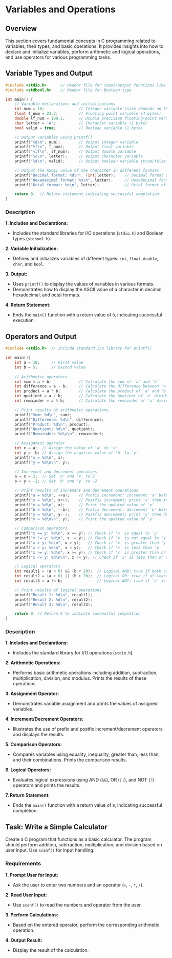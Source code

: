 # Variables and Operations

## Overview
This section covers fundamental concepts in C programming related to variables, their types, and basic operations. It provides insights into how to declare and initialize variables, perform arithmetic and logical operations, and use operators for various programming tasks.

## Variable Types and Output
```c
#include <stdio.h>      // Header file for input/output functions like printf()
#include <stdbool.h>    // Header file for Boolean type

int main() {
    // Variable declarations and initializations
    int num = 10;               // Integer variable (size depends on the system: 2 bytes on 16-bit, 4 bytes on 32-bit or 64-bit)
    float f_num = 23.2;         // Floating-point variable (4 bytes)
    double lf_num = 100.1;      // Double precision floating-point variable (8 bytes)
    char letter = 'A';          // Character variable (1 byte)
    bool valid = true;          // Boolean variable (1 byte)

    // Output variables using printf()
    printf("%d\n", num);        // Output integer variable
    printf("%f\n", f_num);      // Output float variable
    printf("%lf\n", lf_num);    // Output double variable
    printf("%c\n", letter);     // Output character variable
    printf("%d\n", valid);      // Output boolean variable (true/false as 1/0)

    // Output the ASCII value of the character in different formats
    printf("Decimal format: %d\n", (int)letter);    // Decimal format of ASCII value
    printf("Hexadecimal format: %x\n", letter);     // Hexadecimal format of ASCII value
    printf("Octal format: %o\n", letter);           // Octal format of ASCII value

    return 0;  // Return statement indicating successful completion
}
```

### Description
**1. Includes and Declarations:**
   - Includes the standard libraries for I/O operations (`stdio.h`) and Boolean types (`stdbool.h`).

**2. Variable Initialization:**
   - Defines and initializes variables of different types: `int`, `float`, `double`, `char`, and `bool`.

**3. Output:**
   - Uses `printf()` to display the values of variables in various formats.
   - Demonstrates how to display the ASCII value of a character in decimal, hexadecimal, and octal formats.

**4. Return Statement:**
   - Ends the `main()` function with a return value of `0`, indicating successful execution.

## Operators and Output
```c
#include <stdio.h>  // Include standard I/O library for printf()

int main(){
    int a = 10;     // First value
    int b = 5;      // Second value
    
    // Arithmetic operators
    int sum = a + b;            // Calculate the sum of 'a' and 'b'
    int difference = a - b;     // Calculate the difference between 'a' and 'b'
    int product = a * b;        // Calculate the product of 'a' and 'b'
    int quotient = a / b;       // Calculate the quotient of 'a' divided by 'b'
    int remainder = a % b;      // Calculate the remainder of 'a' divided by 'b'

    // Print results of arithmetic operations
    printf("Sum: %d\n", sum);
    printf("Difference: %d\n", difference);
    printf("Product: %d\n", product);
    printf("Quotient: %d\n", quotient);
    printf("Remainder: %d\n\n", remainder);

    // Assignment operator
    int x = a;  // Assign the value of 'a' to 'x'
    int y = -b; // Assign the negative value of 'b' to 'y'
    printf("x = %d\n", x);
    printf("y = %d\n\n", y);

    // Increment and decrement operators
    a = x = 2;  // Set 'a' and 'x' to 2
    b = y = -2; // Set 'b' and 'y' to -2

    // Print results of increment and decrement operations
    printf("a = %d\n", ++a);    // Prefix increment: increment 'a' before printing
    printf("x = %d\n", x++);    // Postfix increment: print 'x' then increment it
    printf("x = %d\n", x);      // Print the updated value of 'x'
    printf("b = %d\n", --b);    // Prefix decrement: decrement 'b' before printing
    printf("y = %d\n", y--);    // Postfix decrement: print 'y' then decrement it
    printf("y = %d\n\n", y);    // Print the updated value of 'y'

    // Comparison operators
    printf("x == y: %d\n", x == y); // Check if 'x' is equal to 'y'
    printf("x != y: %d\n", x != y); // Check if 'x' is not equal to 'y'
    printf("x > y: %d\n", x > y);   // Check if 'x' is greater than 'y'
    printf("x < y: %d\n", x < y);   // Check if 'x' is less than 'y'
    printf("x >= y: %d\n", x >= y); // Check if 'x' is greater than or equal to 'y'
    printf("x <= y: %d\n\n", x <= y); // Check if 'x' is less than or equal to 'y'

    // Logical operators
    int result1 = (a > 0) && (b < 20);  // Logical AND: true if both conditions are true
    int result2 = (a > 0) || (b > 20);  // Logical OR: true if at least one condition is true
    int result3 = a != b;               // Logical NOT: true if 'a' is not equal to 'b'

    // Print results of logical operations
    printf("Result 1: %d\n", result1);
    printf("Result 2: %d\n", result2);
    printf("Result 3: %d\n", result3);

    return 0; // Return 0 to indicate successful completion
}
```

### Description
**1. Includes and Declarations:**
   - Includes the standard library for I/O operations (`stdio.h`).

**2. Arithmetic Operations:**
   - Performs basic arithmetic operations including addition, subtraction, multiplication, division, and modulus. Prints the results of these operations.

**3. Assignment Operator:**
   - Demonstrates variable assignment and prints the values of assigned variables.

**4. Increment/Decrement Operators:**
   - Illustrates the use of prefix and postfix increment/decrement operators and displays the results.

**5. Comparison Operators:**
   - Compares variables using equality, inequality, greater than, less than, and their combinations. Prints the comparison results.

**6. Logical Operators:**
   - Evaluates logical expressions using AND (`&&`), OR (`||`), and NOT (`!`) operators and prints the results.

**7. Return Statement:**
   - Ends the `main()` function with a return value of `0`, indicating successful completion.

## Task: Write a Simple Calculator
Create a C program that functions as a basic calculator. The program should perform addition, subtraction, multiplication, and division based on user input. Use `scanf()` for input handling.

### Requirements
**1. Prompt User for Input:**
   - Ask the user to enter two numbers and an operator (`+`, `-`, `*`, `/`).

**2. Read User Input:**
   - Use `scanf()` to read the numbers and operator from the user.

**3. Perform Calculations:**
   - Based on the entered operator, perform the corresponding arithmetic operation.

**4. Output Result:**
   - Display the result of the calculation.
